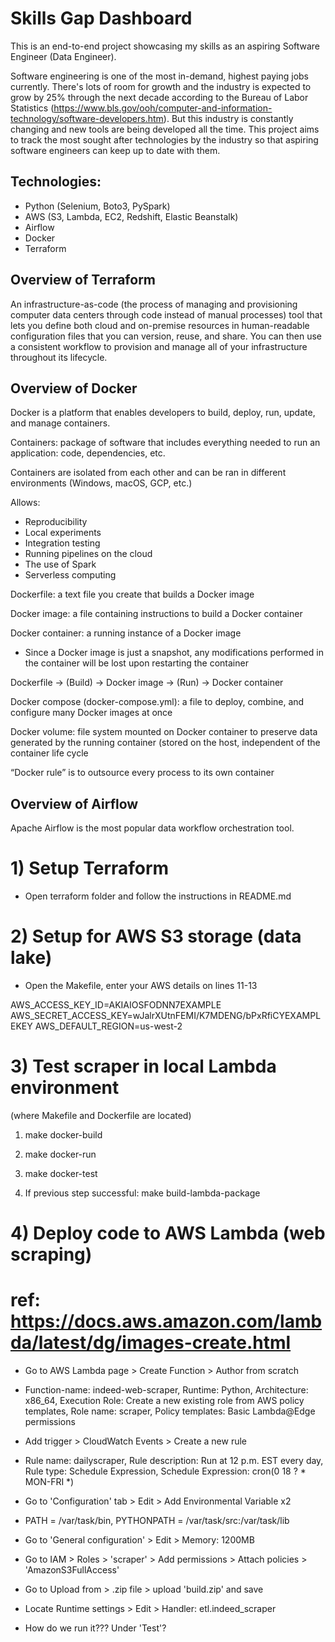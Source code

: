 # Skills Gap Dashboard

This is an end-to-end project showcasing my skills as an aspiring Software Engineer (Data Engineer).  

Software engineering is one of the most in-demand, highest paying jobs currently. There's lots of room for growth and the industry is expected to grow by 25% through the next decade according to the Bureau of Labor Statistics (https://www.bls.gov/ooh/computer-and-information-technology/software-developers.htm). But this industry is constantly changing and new tools are being developed all the time. This project aims to track the most sought after technologies by the industry so that aspiring software engineers can keep up to date with them.  

## Technologies:

* Python (Selenium, Boto3, PySpark)
* AWS (S3, Lambda, EC2, Redshift, Elastic Beanstalk)
* Airflow
* Docker
* Terraform

## Overview of Terraform

An infrastructure-as-code (the process of managing and provisioning computer data centers through code instead of manual processes) tool that lets you define both cloud and on-premise resources in human-readable configuration files that you can version, reuse, and share. You can then use a consistent workflow to provision and manage all of your infrastructure throughout its lifecycle.

## Overview of Docker

Docker is a platform that enables developers to build, deploy, run, update, and manage containers.  

Containers: package of software that includes everything needed to run an application: code, dependencies, etc.  

Containers are isolated from each other and can be ran in different environments (Windows, macOS, GCP, etc.)  

Allows:
* Reproducibility 
* Local experiments 
* Integration testing 
* Running pipelines on the cloud 
* The use of Spark 
* Serverless computing 

Dockerfile: a text file you create that builds a Docker image  

Docker image: a file containing instructions to build a Docker container  

Docker container: a running instance of a Docker image
* Since a Docker image is just a snapshot, any modifications performed in the container will be lost upon restarting the container  

Dockerfile -> (Build) -> Docker image -> (Run) -> Docker container  

Docker compose (docker-compose.yml): a file to deploy, combine, and configure many Docker images at once  

Docker volume: file system mounted on Docker container to preserve data generated by the running container (stored on the host, independent of the container life cycle  

“Docker rule” is to outsource every process to its own container  

## Overview of Airflow

Apache Airflow is the most popular data workflow orchestration tool.   

# 1) Setup Terraform
- Open terraform folder and follow the instructions in README.md

# 2) Setup for AWS S3 storage (data lake)
- Open the Makefile, enter your AWS details on lines 11-13

AWS_ACCESS_KEY_ID=AKIAIOSFODNN7EXAMPLE
AWS_SECRET_ACCESS_KEY=wJalrXUtnFEMI/K7MDENG/bPxRfiCYEXAMPLEKEY
AWS_DEFAULT_REGION=us-west-2

# 3) Test scraper in local Lambda environment
(where Makefile and Dockerfile are located)

1. make docker-build

2. make docker-run

3. make docker-test

4. If previous step successful: make build-lambda-package

# 4) Deploy code to AWS Lambda (web scraping)
# ref: https://docs.aws.amazon.com/lambda/latest/dg/images-create.html

- Go to AWS Lambda page > Create Function > Author from scratch

- Function-name: indeed-web-scraper, Runtime: Python, Architecture: x86_64, Execution Role: Create a new existing role from AWS policy templates, Role name: scraper, Policy templates: Basic Lambda@Edge permissions

- Add trigger > CloudWatch Events > Create a new rule

- Rule name: dailyscraper, Rule description: Run at 12 p.m. EST every day, Rule type: Schedule Expression, Schedule Expression: cron(0 18 ? * MON-FRI *)

- Go to 'Configuration' tab > Edit > Add Environmental Variable x2

- PATH = /var/task/bin, PYTHONPATH = /var/task/src:/var/task/lib

- Go to 'General configuration' > Edit > Memory: 1200MB

- Go to IAM > Roles > 'scraper' > Add permissions > Attach policies > 'AmazonS3FullAccess'

- Go to Upload from > .zip file > upload 'build.zip' and save

- Locate Runtime settings > Edit > Handler: etl.indeed_scraper

- How do we run it??? Under 'Test'?